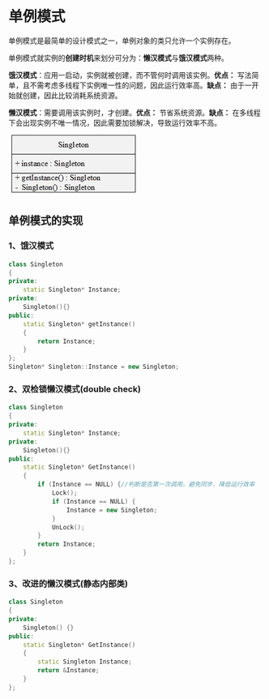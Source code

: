 # 单例模式

单例模式是最简单的设计模式之一，单例对象的类只允许一个实例存在。

单例模式就实例的**创建时机**来划分可分为：**懒汉模式**与**饿汉模式**两种。

**饿汉模式**：应用一启动，实例就被创建，而不管何时调用该实例。**优点：** 写法简单，且不需考虑多线程下实例唯一性的问题，因此运行效率高。**缺点：** 由于一开始就创建，因此比较消耗系统资源。

**懒汉模式**：需要调用该实例时，才创建。**优点：** 节省系统资源。**缺点：** 在多线程下会出现实例不唯一情况，因此需要加锁解决，导致运行效率不高。

![fig1](./figure1.jpg)

## 单例模式的实现

### 1、饿汉模式

~~~c++
class Singleton   
{
private:
	static Singleton* Instance;  
private:
	Singleton(){}  
public:
	static Singleton* getInstance()
	{
		return Instance;
	}
};
Singleton* Singleton::Instance = new Singleton;
~~~

### 2、双检锁懒汉模式(double check)

~~~c++
class Singleton   
{
private:   
    static Singleton* Instance;
private:
	Singleton(){} 
public:
	static Singleton* GetInstance()
    {
		if (Instance == NULL) {//判断是否第一次调用，避免同步，降低运行效率
			Lock();
			if (Instance == NULL) {
				Instance = new Singleton;
			}
			UnLock();
		}			
		return Instance;
	}
};
~~~

### 3、改进的懒汉模式(静态内部类)

~~~c++
class Singleton   
{
private:
	Singleton() {}  
public:
	static Singleton* GetInstance()
	{
		static Singleton Instance;
		return &Instance;
	}
};
~~~

